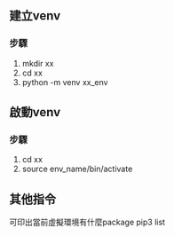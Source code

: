 ## 建立venv
### 步驟
1. mkdir xx
2. cd xx
3. python -m venv xx_env

## 啟動venv
### 步驟
1. cd xx
2. source env_name/bin/activate

## 其他指令
可印出當前虛擬環境有什麼package
pip3 list
